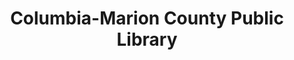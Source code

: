 ---
layout: repo
title: "Columbia-Marion County Public Library"
id: 23317
permalink: repos/23317/
---